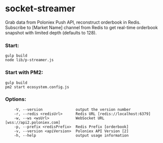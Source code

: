 # socket-streamer
Grab data from Poloniex Push API, reconstruct orderbook in Redis.  
Subscribe to [Market Name] channel from Redis to get real-time orderbook snapshot with limited depth (defaults to 128).  
### Start:
```
gulp build
node lib/p-streamer.js
```
### Start with PM2:
```
gulp build
pm2 start ecosystem.config.js
```
### Options:
```
    -V, --version               output the version number
    -r, --redis <redisUrl>      Redis URL [redis://localhost:6379]
    -w, --ws <wsUrl>            WebSocket URL [wss://api2.poloniex.com]
    -p, --prefix <redisPrefix>  Redis Prefix [orderbook]
    -v, --version <apiVersion>  Poloniex API Version [2]
    -h, --help                  output usage information
```